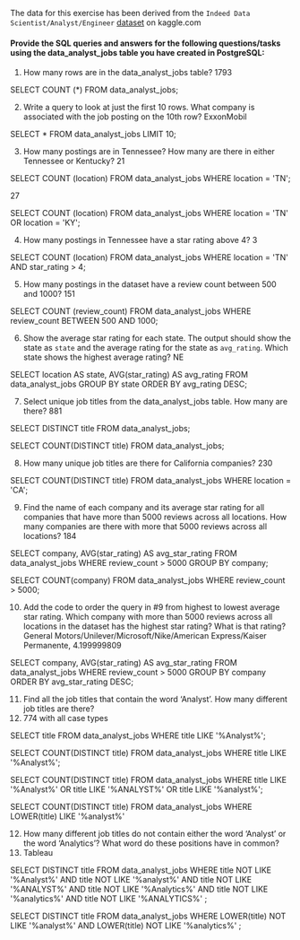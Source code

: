 The data for this exercise has been derived from the `Indeed Data Scientist/Analyst/Engineer` [dataset](https://www.kaggle.com/elroyggj/indeed-dataset-data-scientistanalystengineer) on kaggle.com  

#### Provide the SQL queries and answers for the following questions/tasks using the data_analyst_jobs table you have created in PostgreSQL:

1.	How many rows are in the data_analyst_jobs table?
1793

SELECT COUNT (*)
FROM data_analyst_jobs;

2.	Write a query to look at just the first 10 rows. What company is associated with the job posting on the 10th row?
ExxonMobil

SELECT *
FROM data_analyst_jobs
LIMIT 10;

3.	How many postings are in Tennessee? How many are there in either Tennessee or Kentucky?
21

SELECT COUNT (location)
FROM data_analyst_jobs
WHERE location = 'TN';

27

SELECT COUNT (location)
FROM data_analyst_jobs
WHERE location = 'TN' OR location = 'KY';


4.	How many postings in Tennessee have a star rating above 4?
3

SELECT COUNT (location)
FROM data_analyst_jobs
WHERE location = 'TN' AND star_rating > 4;


5.	How many postings in the dataset have a review count between 500 and 1000?
151

SELECT COUNT (review_count)
FROM data_analyst_jobs
WHERE review_count BETWEEN 500 AND 1000;


6.	Show the average star rating for each state. The output should show the state as `state` and the average rating for the state as `avg_rating`. Which state shows the highest average rating?
NE

SELECT location AS state, AVG(star_rating) AS avg_rating
FROM data_analyst_jobs
GROUP BY state
ORDER BY avg_rating DESC;


7.	Select unique job titles from the data_analyst_jobs table. How many are there?
881

SELECT DISTINCT title
FROM data_analyst_jobs;

SELECT COUNT(DISTINCT title)
FROM data_analyst_jobs;

8.	How many unique job titles are there for California companies?
230

SELECT COUNT(DISTINCT title)
FROM data_analyst_jobs
WHERE location = 'CA';


9.	Find the name of each company and its average star rating for all companies that have more than 5000 reviews across all locations. How many companies are there with more that 5000 reviews across all locations?
184

SELECT company, AVG(star_rating) AS avg_star_rating
FROM data_analyst_jobs
WHERE review_count > 5000
GROUP BY company;

SELECT COUNT(company)
FROM data_analyst_jobs
WHERE review_count > 5000;


10.	Add the code to order the query in #9 from highest to lowest average star rating. Which company with more than 5000 reviews across all locations in the dataset has the highest star rating? What is that rating?
General Motors/Unilever/Microsoft/Nike/American Express/Kaiser Permanente, 4.199999809

SELECT company, AVG(star_rating) AS avg_star_rating
FROM data_analyst_jobs
WHERE review_count > 5000
GROUP BY company
ORDER BY avg_star_rating DESC;


11.	Find all the job titles that contain the word ‘Analyst’. How many different job titles are there? 
754. 774 with all case types

SELECT title
FROM data_analyst_jobs
WHERE title LIKE '%Analyst%';

SELECT COUNT(DISTINCT title)
FROM data_analyst_jobs
WHERE title LIKE '%Analyst%';

SELECT COUNT(DISTINCT title)
FROM data_analyst_jobs
WHERE 
title LIKE '%Analyst%' OR
title LIKE '%ANALYST%' OR
title LIKE '%analyst%'; 

SELECT COUNT(DISTINCT title)
FROM data_analyst_jobs
WHERE LOWER(title) LIKE '%analyst%'

12.	How many different job titles do not contain either the word ‘Analyst’ or the word ‘Analytics’? What word do these positions have in common?
4. Tableau

SELECT DISTINCT title
FROM data_analyst_jobs
WHERE 
title NOT LIKE '%Analyst%' AND 
title NOT LIKE '%analyst%' AND
title NOT LIKE '%ANALYST%' AND
title NOT LIKE '%Analytics%' AND
title NOT LIKE '%analytics%' AND
title NOT LIKE '%ANALYTICS%'
;

SELECT DISTINCT title
FROM data_analyst_jobs
WHERE 
LOWER(title) NOT LIKE '%analyst%' AND 
LOWER(title) NOT LIKE '%analytics%'
;
